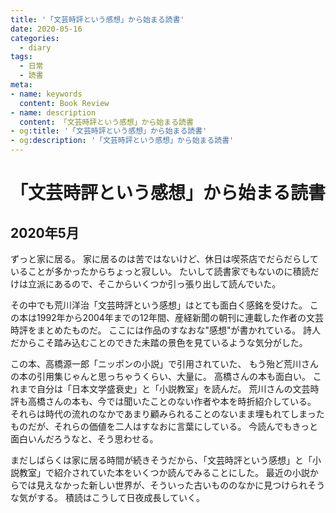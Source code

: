 ```yaml
---
title: '「文芸時評という感想」から始まる読書'
date: 2020-05-16
categories:
  - diary
tags:
  - 日常
  - 読書
meta:
- name: keywords
  content: Book Review
- name: description
  content: 「文芸時評という感想」から始まる読書
- og:title: '「文芸時評という感想」から始まる読書'
- og:description: '「文芸時評という感想」から始まる読書'
---
```

# 「文芸時評という感想」から始まる読書

## 2020年5月
ずっと家に居る。
家に居るのは苦ではないけど、休日は喫茶店でだらだらしていることが多かったからちょっと寂しい。
たいして読書家でもないのに積読だけは立派にあるので、そこからいくつか引っ張り出して読んでいた。

その中でも荒川洋治「文芸時評という感想」はとても面白く感銘を受けた。
この本は1992年から2004年までの12年間、産経新聞の朝刊に連載した作者の文芸時評をまとめたものだ。
ここには作品のすなおな"感想"が書かれている。
詩人だからこそ踏み込むことのできた未踏の景色を見ているような気分がした。

この本、高橋源一郎「ニッポンの小説」で引用されていた、
もう殆ど荒川さんの本の引用集じゃんと思っちゃうくらい、大量に。
高橋さんの本も面白い。
これまで自分は「日本文学盛衰史」と「小説教室」を読んだ。
荒川さんの文芸時評も高橋さんの本も、今では聞いたことのない作者や本を時折紹介している。
それらは時代の流れのなかであまり顧みられることのないまま埋もれてしまったものだが、それらの価値を二人はすなおに言葉にしている。
今読んでもきっと面白いんだろうなと、そう思わせる。

まだしばらくは家に居る時間が続きそうだから、「文芸時評という感想」と「小説教室」で紹介されていた本をいくつか読んでみることにした。
最近の小説からでは見えなかった新しい世界が、そういった古いもののなかに見つけられそうな気がする。
積読はこうして日夜成長していく。

